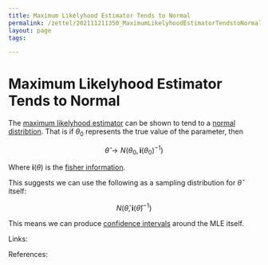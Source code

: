 ```yaml
---
title: Maximum Likelyhood Estimator Tends to Normal
permalink: /zettel/202111211350_MaximumLikelyhoodEstimatorTendstoNormal
layout: page
tags: 

---
```

# Maximum Likelyhood Estimator Tends to Normal

The [maximum likelyhood estimator](202111071235_MaximumLikelyhoodEstimation) can be shown to tend to a [normal distribtion](202101091649_multivariateNormalDistribution). That is if $\theta_0$ represents the true value of the parameter, then

$$
\hat{\theta} \rightarrow N(\theta_0, \mathbf{i}(\theta_0)^{-1})
$$

Where $\mathbf{i}(\theta)$ is the [fisher information](202111211335_FisherInformation).

This suggests we can use the following as a sampling distribution for $\hat{\theta}$ itself:

$$
N(\hat{\theta}, \mathbf{i}(\hat{\theta})^{-1})
$$

This means we can produce [confidence intervals](202111060012_ConfidenceInterval) around the MLE itself.

Links: 

References: 

